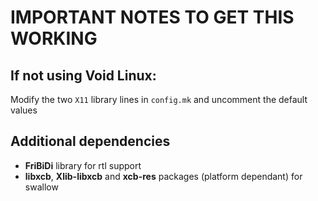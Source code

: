 # IMPORTANT NOTES TO GET THIS WORKING

## If not using Void Linux:

Modify the two `X11` library lines in `config.mk` and uncomment the default values


## Additional dependencies

* **FriBiDi** library for rtl support
* **libxcb**, **Xlib-libxcb** and **xcb-res** packages (platform dependant) for swallow